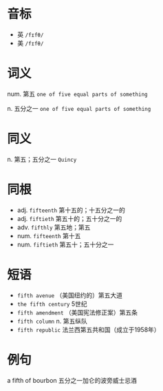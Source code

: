 # 音标

- 英 `/fɪfθ/`
- 美 `/fɪfθ/`

# 词义

num. 第五
`one of five equal parts of something`

n. 五分之一
`one of five equal parts of something`

# 同义

n. 第五；五分之一
`Quincy`

# 同根

- adj. `fifteenth` 第十五的；十五分之一的
- adj. `fiftieth` 第五十的；五十分之一的
- adv. `fifthly` 第五地；第五
- num. `fifteenth` 第十五
- num. `fiftieth` 第五十；五十分之一

# 短语

- `fifth avenue` （美国纽约的）第五大道
- `the fifth century` 5世纪
- `fifth amendment` （美国宪法修正案）第五条
- `fifth column` n. 第五纵队
- `fifth republic` 法兰西第五共和国（成立于1958年）

# 例句

a fifth of bourbon
五分之一加仑的波旁威士忌酒


